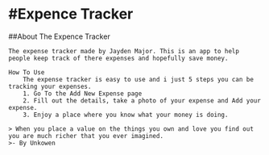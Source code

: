 #Expence Tracker
===============
##About The Expence Tracker

	The expense tracker made by Jayden Major. This is an app to help people keep track of there expenses and hopefully save money.
			
	How To Use
		The expense tracker is easy to use and i just 5 steps you can be tracking your expenses.
		1. Go To the Add New Expense page
		2. Fill out the details, take a photo of your expense and Add your expense.
		3. Enjoy a place where you know what your money is doing.
	
	> When you place a value on the things you own and love you find out you are much richer that you ever imagined.
	>- By Unkowen

